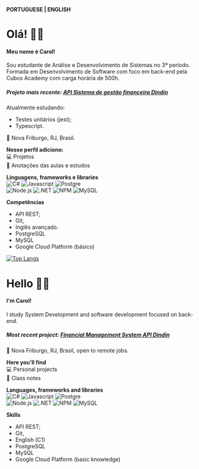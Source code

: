 **PORTUGUESE | ENGLISH**

# Olá! 🙋‍♀️

#### Meu nome é Carol!
Sou estudante de Análise e Desenvolvimento de Sistemas no 3º período.  
Formada em Desenvolvimento de Software com foco em back-end pela Cubos Academy com carga horária de 500h.

##### Projeto mais recente: [API Sistema de gestão financeira Dindin](https://github.com/carolrochafloro/sistema-dindin-gestaofinanceira-cubos)

Atualmente estudando:  
- Testes unitários (jest);
- Typescript.

📍 Nova Friburgo, RJ, Brasil.

**Nesse perfil adiciono:**  
💻 Projetos  
📖 Anotações das aulas e estudos   

**Linguagens, frameworks e libraries**  
![C#](https://img.shields.io/badge/C%23-239120?style=for-the-badge&logo=c-sharp&logoColor=white) ![Javascript](https://img.shields.io/badge/JavaScript-323330?style=for-the-badge&logo=javascript&logoColor=F7DF1E) ![Postgre](https://img.shields.io/badge/PostgreSQL-316192?style=for-the-badge&logo=postgresql&logoColor=white)  
![Node.js](https://img.shields.io/badge/Node%20js-339933?style=for-the-badge&logo=nodedotjs&logoColor=white) ![.NET](https://img.shields.io/badge/.NET-512BD4?style=for-the-badge&logo=dotnet&logoColor=white) ![NPM](https://img.shields.io/badge/npm-CB3837?style=for-the-badge&logo=npm&logoColor=white) ![MySQL](https://img.shields.io/badge/MySQL-005C84?style=for-the-badge&logo=mysql&logoColor=white)


**Competências**
- API REST;
- Git,
- Inglês avançado.
- PostgreSQL
- MySQL
- Google Cloud Platform (básico)


[![Top Langs](https://github-readme-stats.vercel.app/api/top-langs/?username=carolrochafloro)](https://github.com/anuraghazra/github-readme-stats)

# Hello 🙋‍♀️

#### I'm Carol!
I study System Development and software development focused on back-end.

##### Most recent project: [Financial Management System API Dindin](https://github.com/carolrochafloro/sistema-dindin-gestaofinanceira-cubos)

📍 Nova Friburgo, RJ, Brasil, open to remote jobs.

**Here you'll find**  
💻 Personal projects  
📖 Class notes    

**Languages, frameworks and libraries**  
![C#](https://img.shields.io/badge/C%23-239120?style=for-the-badge&logo=c-sharp&logoColor=white) ![Javascript](https://img.shields.io/badge/JavaScript-323330?style=for-the-badge&logo=javascript&logoColor=F7DF1E) ![Postgre](https://img.shields.io/badge/PostgreSQL-316192?style=for-the-badge&logo=postgresql&logoColor=white)  
![Node.js](https://img.shields.io/badge/Node%20js-339933?style=for-the-badge&logo=nodedotjs&logoColor=white) ![.NET](https://img.shields.io/badge/.NET-512BD4?style=for-the-badge&logo=dotnet&logoColor=white) ![NPM](https://img.shields.io/badge/npm-CB3837?style=for-the-badge&logo=npm&logoColor=white) ![MySQL](https://img.shields.io/badge/MySQL-005C84?style=for-the-badge&logo=mysql&logoColor=white)  


**Skills**
- API REST;
- Git,
- English (C1)
- PostgreSQL
- MySQL
- Google Cloud Platform (basic knowledge)
